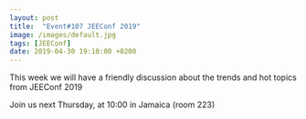```yaml
---
layout: post
title:  "Event#107 JEEConf 2019"
image: /images/default.jpg
tags: [JEEConf]
date: 2019-04-30 19:10:00 +0200
---
```


This week we will have a friendly discussion about the trends and hot topics from JEEConf 2019[]()

Join us next Thursday, at 10:00 in Jamaica (room 223)
